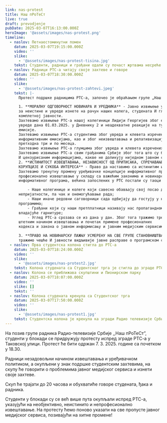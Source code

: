 ```yaml
---
link: nas-protest
title: Наш пРоТеСт
live: true
draft: prevodjenje
pubDate: 2025-03-07T16:13:00.000Z
heroImage: '@assets/images/nas-protest.png'
timeline:
  - naslov: Петнаестоминутни помен
    datum: 2025-03-07T19:15:00.000Z
    video: ''
    slike:
      - '@assets/images/nas-protest-tisina.jpg'
    tekst: Студенти, радници и грађани одали су почаст жртвама несреће у Новом Саду, петнаестомиунутном тижином.
  - naslov: Радници РТС-а читају своје захтеве и говоре
    datum: 2025-03-07T18:30:00.000Z
    video: ''
    slike:
      - '@assets/images/nas-protest-zahtevi.jpeg'
    tekst: |-
      Протест подршке радницима РТС-а, започео је обраћањем групе „Наш пРоТеСт” која је представила захтеве радника РТС-а, који гласе:

      1. **МОРАЛНУ ОДГОВОРНОСТ НОВИНАРА И УРЕДНИКА** - Јавно извињење у Дневнику 2
      за неистине и увреде изнете на рачун наших колега, студената И глумаца, као и извињење
      комплетној јавности.  
      Захтевамо извињење РТС-а нашој колегиници Лидији Георгијев због емитовања недопустиве
      увреде дана 01.03.2025. у Дневнику 2 и неадекватне реакције на ту увреду у току исте
      емисије.  
      Захтевамо извињење РТС-а студентима због увреда и клевета изречених о њима у ударним
      информативним емисијама, као и због неизвештавања и релативизације њихових активности у
      претходна три и по месеца.  
      Захтевамо извињење РТС-а глумцима због увреда и клевета изречених о њима у Дневнику.
      Захтевамо извињење РТС-а свим грађанима Србије због тога што су били изложени неистинитим
      И цензурисаним информацијама, какве не доликују ниједном јавном сервису.
      2. **ИСТИНИТОСТ ИЗВЕШТАВАЊА, НЕЗАВИСНОСТ ОД ПРИТИСАКА, СПРЕЧАВАЊЕ
      КОРУПЦИЈЕ И СУКОБА ИНТЕРЕСА** - Право да наставимо са истинитим извештавањем,независним радом и професионалним обављањем редовних задатака чије је испуњавање угрожено.
      Захтевамо тренутну промену уређивачке концепције информативног програма РТС-а и
      професионално извештавање у складу са важећим законима и новинарским кодексом. То подразумева извештавање о свим актуелним догађајима у Србији који су од јавног интереса за све наше грађане, као и отварање програма за представнике свих сегмената нашег друштва. Ово се односи на све емисије информативног програма почев од јутарњег програма, па до Дневника 3. Због тренутног начина извештавања
      информативног програма, већина запослених у РТС постали су таоци несавесне и неодговорне мањине. Суочавамо се са све више проблема у раду:

          - Наше колегинице и колеге који савесно обављају свој посао доживљавају
      непријатности, па чак и онемогућавање рада;
          - Наши иначе редовни саговорници сада одбијају да гостују у нашим
      програмима;
          - Грађани који су наши претплатници називају нас пропагандном машинеријом
      владајуће гарнитуре;
          - Углед РТС-а срозава се из дана у дан. Због тога тражимо тренутни раскид са
      штетним начином извештавања и почетак примене професионалних
      кодекса и закона о јавном информисању и јавним медијским сервисима.

      3. **ПРАВО НА НОВИНАРСКУ ПАЖЊУ УСМЕРЕНУ НА СВЕ ГРУПЕ СТАНОВНИШТВА** -
      тражимо чешће И јавности видљивије јавне расправе о програмском садржају Јавног сервиса, на којима ће све групе грађана моћи да искажу своје мишљење о раду Јавног сервиса.
  - naslov: Прва студентска колона стигла до РТС-а
    datum: 2025-03-07T18:24:00.000Z
    video: ''
    slike:
      - '@assets/images/nas-protest2.jpg'
    tekst: Колона студената са Студентског трга је стигла до зграде РТС-a, где дочекују колеге који се крећу Булеваром краља Александра.
  - naslov: Колона се приближава скупштини и Пионирском парку
    datum: 2025-03-07T18:07:00.000Z
    video: ''
    slike: []
    tekst: ''
  - naslov: Колона студената кренула са Студентског трга
    datum: 2025-03-07T17:50:00.000Z
    video: ''
    slike:
      - '@assets/images/nas-protest1.jpg'
    tekst: Студентска колона је кренула ка згради Радио телевизије Србије, повикујући „Генерални штрајк”, „Сви на РТС”, „Пођите са нама” и „Сви на улице”.
---
```

На позив групе радника Радио-телевизије Србије ,,Наш пРоТеСт”, студенти у блокади се придружују протесту испред зграде РТС-а у Таковској улици. Протест ће бити одржан 7. 3. 2025. године са почетком у 18.30.

Радници незадовољни начином извештавања и уређивачком политиком, а окупљени у знак подршке студентским захтевима, на скупу ће говорити о проблемима јавног медијског сервиса и изнети своје захтеве.

Скуп ће трајати до 20 часова и обухватиће говоре студената, ђака и радника.

Студенти у блокади су се већ више пута окупљали испред РТС-а, указујући на необјективно, неистинито и непрофесионално извештавање. На протесту ћемо поново указати на све пропусте јавног медијског сервиса, позивајући на хитне промене!
